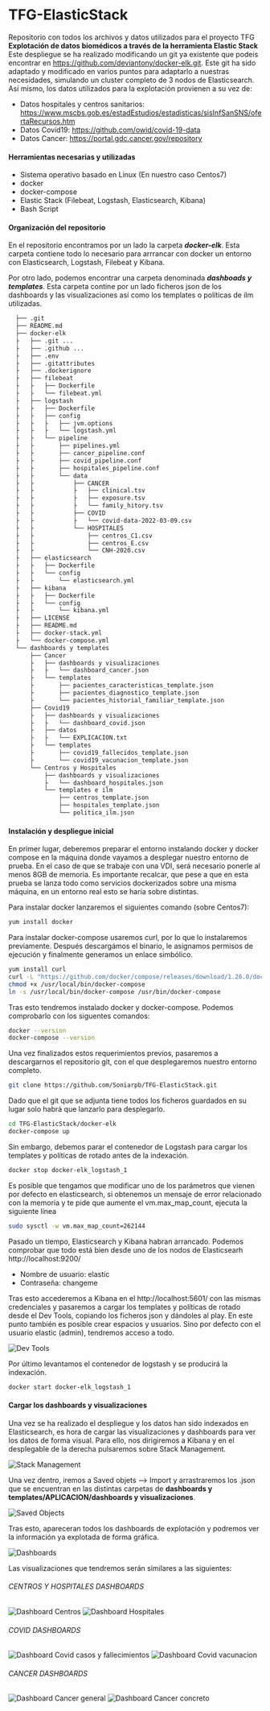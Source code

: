 # TFG-ElasticStack
Repositorio con todos los archivos y datos utilizados para el proyecto TFG **__Explotación de datos biomédicos a través de la herramienta Elastic Stack__**
Este despliegue se ha realizado modificando un git ya existente que podeis encontrar en https://github.com/deviantony/docker-elk.git. Este git ha sido adaptado y modificado en varios puntos para adaptarlo a nuestras necesidades, simulando un cluster completo de 3 nodos de Elasticsearch.
Así mismo, los datos utilizados para la explotación provienen a su vez de:
  - Datos hospitales y centros sanitarios: https://www.mscbs.gob.es/estadEstudios/estadisticas/sisInfSanSNS/ofertaRecursos.htm
  - Datos Covid19: https://github.com/owid/covid-19-data
  - Datos Cancer: https://portal.gdc.cancer.gov/repository


#### Herramientas necesarias y utilizadas
  - Sistema operativo basado en Linux (En nuestro caso Centos7)
  - docker
  - docker-compose
  - Elastic Stack (Filebeat, Logstash, Elasticsearch, Kibana)
  - Bash Script

#### Organización del repositorio
En el repositorio encontramos por un lado la carpeta **_docker-elk_**. Esta carpeta contiene todo lo necesario para arrrancar con docker un entorno con Elasticsearch, Logstash, Filebeat y Kibana.

Por otro lado, podemos encontrar una carpeta denominada **_dashboads y templates_**. Esta carpeta contine por un lado ficheros json de los dashboards y las visualizaciones así como los templates o políticas de ilm utilizadas.

```bash
  ├── .git
  ├── README.md
  ├── docker-elk
  ├   ├── .git ...
  ├   ├── .github ...
  ├   ├── .env
  ├   ├── .gitattributes
  ├   ├── .dockerignore
  ├   ├── filebeat
  ├   ├   ├── Dockerfile
  ├   ├   └── filebeat.yml
  ├   ├── logstash
  ├   ├   ├── Dockerfile
  ├   ├   ├── config
  ├   ├   ├   ├── jvm.options
  ├   ├   ├   └── logstash.yml
  ├   ├   └── pipeline
  ├   ├       ├── pipelines.yml
  ├   ├       ├── cancer_pipeline.conf
  ├   ├       ├── covid_pipeline.conf
  ├   ├       ├── hospitales_pipeline.conf
  ├   ├       └── data
  ├   ├           ├── CANCER
  ├   ├           ├   ├── clinical.tsv
  ├   ├           ├   ├── exposure.tsv
  ├   ├           ├   └── family_hitory.tsv
  ├   ├           ├── COVID
  ├   ├           ├   └── covid-data-2022-03-09.csv
  ├   ├           └── HOSPITALES
  ├   ├               ├── centros_C1.csv
  ├   ├               ├── centros_E.csv
  ├   ├               └── CNH-2020.csv
  ├   ├── elasticsearch
  ├   ├   ├── Dockerfile
  ├   ├   └── config
  ├   ├       └── elasticsearch.yml
  ├   ├── kibana
  ├   ├   ├── Dockerfile
  ├   ├   └── config
  ├   ├       └── kibana.yml
  ├   ├── LICENSE
  ├   ├── README.md
  ├   ├── docker-stack.yml
  ├   └── docker-compose.yml
  └── dashboards y templates
      ├── Cancer
      ├   ├── dashboards y visualizaciones
      ├   ├   └── dashboard_cancer.json
      ├   └── templates
      ├       ├── pacientes_caracteristicas_template.json
      ├       ├── pacientes_diagnostico_template.json
      ├       └── pacientes_historial_familiar_template.json
      ├── Covid19
      ├   ├── dashboards y visualizaciones
      ├   ├   └── dashboard_covid.json
      ├   ├── datos
      ├   ├   └── EXPLICACION.txt
      ├   └── templates
      ├       ├── covid19_fallecidos_template.json
      ├       └── covid19_vacunacion_template.json
      └── Centros y Hospitales
          ├── dashboards y visualizaciones
          ├   └── dashboard_hospitales.json
          └── templates e ilm
              ├── centros_template.json
              ├── hospitales_template.json
              └── politica_ilm.json
```

#### Instalación y despliegue inicial
En primer lugar, deberemos preparar el entorno instalando docker y docker compose en la máquina donde vayamos a desplegar nuestro entorno de prueba.
En el caso de que se trabaje con una VDI, será necesario ponerle al menos 8GB de memoria.
Es importante recalcar, que pese a que en esta prueba se lanza todo como servicios dockerizados sobre una misma máquina, en un entorno real esto se haría sobre distintas.

Para instalar docker lanzaremos el siguientes comando (sobre Centos7):
```bash
yum install docker
```

Para instalar docker-compose usaremos curl, por lo que lo instalaremos previamente. Después descargámos el binario, le asignamos permisos de ejecución y finalmente generamos un enlace simbólico.
```bash
yum install curl
curl -L "https://github.com/docker/compose/releases/download/1.26.0/docker-compose-$(uname -s)-$(uname -m)" -o /usr/local/bin/docker-compose
chmod +x /usr/local/bin/docker-compose
ln -s /usr/local/bin/docker-compose /usr/bin/docker-compose
```

Tras esto tendremos instalado docker y docker-compose. Podemos comprobarlo con los siguentes comandos:
```bash
docker --version
docker-compose --version
```
Una vez finalizados estos requerimientos previos, pasaremos a descargarnos el repositorio git, con el que desplegaremos nuestro entorno completo.
```bash
git clone https://github.com/Soniarpb/TFG-ElasticStack.git
```

Dado que el git que se adjunta tiene todos los ficheros guardados en su lugar solo habrá que lanzarlo para desplegarlo.
```bash
cd TFG-ElasticStack/docker-elk
docker-compose up
```
Sin embargo, debemos parar el contenedor de Logstash para cargar los templates y políticas de rotado antes de la indexación.
```bash
docker stop docker-elk_logstash_1
```

Es posible que tengamos que modificar uno de los parámetros que vienen por defecto en elasticsearch, si obtenemos un mensaje de error relacionado con la memoria y te pide que aumente el vm.max_map_count, ejecuta la siguiente línea
```bash
sudo sysctl -w vm.max_map_count=262144
```

Pasado un tiempo, Elasticsearch y Kibana habran arrancado. Podemos comprobar que todo está bien desde uno de los nodos de Elasticsearh http://localhost:9200/ 
  - Nombre de usuario: elastic
  - Contraseña: changeme

Tras esto accederemos a Kibana en el http://localhost:5601/ con las mismas credenciales y pasaremos a cargar los templates y políticas de rotado desde el Dev Tools, copiando los ficheros json y dándoles al play.
En este punto también es posible crear espacios y usuarios. Sino por defecto con el usuario elastic (admin), tendremos acceso a todo.

![Dev Tools](https://github.com/Soniarpb/TFG-ElasticStack/blob/main/Imagenes-readme/DevTools.png)

Por último levantamos el contenedor de logstash y se producirá la indexación.
```bash
docker start docker-elk_logstash_1
```

#### Cargar los dashboards y visualizaciones
Una vez se ha realizado el despliegue y los datos han sido indexados en Elasticsearch, es hora de cargar las visualizaciones y dashboards para ver los datos de forma visual.
Para ello, nos dirigiremos a Kibana y en el desplegable de la derecha pulsaremos sobre Stack Management.

![Stack Management](https://github.com/Soniarpb/TFG-ElasticStack/blob/main/Imagenes-readme/Stack%20Management.png)


Una vez dentro, iremos a Saved objets --> Import y arrastraremos los .json que se encuentran en las distintas carpetas de **dashboards y templates/APLICACION/dashboards y visualizaciones**.

![Saved Objects](https://github.com/Soniarpb/TFG-ElasticStack/blob/main/Imagenes-readme/Saved%20Objects.png)

Tras esto, apareceran todos los dashboards de explotación y podremos ver la información ya explotada de forma gráfica.

![Dashboards](https://github.com/Soniarpb/TFG-ElasticStack/blob/main/Imagenes-readme/Dashboards.png)

Las visualizaciones que tendremos serán similares a las siguientes:
###### CENTROS Y HOSPITALES DASHBOARDS
![Dashboard Centros](https://github.com/Soniarpb/TFG-ElasticStack/blob/main/Imagenes-readme/dashboard%20centros%20y%20hospitales.PNG)
![Dashboard Hospitales](https://github.com/Soniarpb/TFG-ElasticStack/blob/main/Imagenes-readme/dashboard%20hospitales.png)



###### COVID DASHBOARDS
![Dashboard Covid casos y fallecimientos](https://github.com/Soniarpb/TFG-ElasticStack/blob/main/Imagenes-readme/dashboard%20casos%20y%20fallecimientos.png)
![Dashboard Covid vacunacion](https://github.com/Soniarpb/TFG-ElasticStack/blob/main/Imagenes-readme/dashboard%20vacunaci%C3%B3n.png)



###### CANCER DASHBOARDS
![Dashboard Cancer general](https://github.com/Soniarpb/TFG-ElasticStack/blob/main/Imagenes-readme/dashboard%20cancer%20general.png)
![Dashboard Cancer concreto](https://github.com/Soniarpb/TFG-ElasticStack/blob/main/Imagenes-readme/dashboard%20cancer%20concreto.png)
